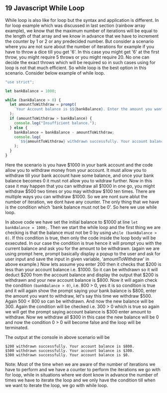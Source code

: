 ## 19 Javascript While Loop

While loop is also like for loop but the syntax and application is different. In for loop example which was discussed in last section (rainbow array example), we know that the maximum number of iterations will be equal to the length of that array and we know in advance that we have to increment the counter by 1 or 2 or any predecided number. But consider a scenario where you are not sure about the number of iterations for example if you have to throw a dice till you get '6'. In this case you might get '6' at the first throw, you might require 5 throws or you might require 20. No one can decide the exact throws which will be required so in such cases using for loop is not that much efficient. So while loop is the best option in this scenario. Consider below example of while loop.

```javascript
"use strict";

let bankBalance = 1000;

while (bankBalance > 0) {
  let amountToWithdraw = prompt(
    `Your Account balance is $${bankBalance}. Enter the amount you want to withdraw`
  );
  if (amountToWithdraw > bankBalance) {
    console.log("Insufficient balance.");
  } else {
    bankBalance = bankBalance - amountToWithdraw;
    console.log(
      `$${amountToWithdraw} withdrawn successfully. Your account balance is $${bankBalance}.`
    );
  }
}
```

Here the scenario is you have $1000 in your bank account and the code allow you to withdraw money from your account. It must allow you to withdraw till your bank account have some balance, and once your bank balance becomes 0 it must not allow you to witdraw further. Now in this case it may happen that you can withdraw all $1000 in one go, you might withdraw $500 two times or you may withdraw $100 ten times. There are multiple ways you can withdraw $1000. So we are nont sure ablut the number of iteration, we dont have any counter. The only thing that we have is the condition which 'bank balance must not be 0'. So here we use while loop.

In above code we have set the initial balance to $1000 at line `let bankBalance = 1000;`. Then we start the while loop and the first thing we are checking is that the balance must not be 0 by using `while (bankBalance > 0)`. If this condition is true, then only the code inside the loop body will be exxecuted. In our case the condition is true hence it will prompt you with the current balance and ask you for the amount to be withdrawn. (again we are using prompt here, prompt basically display a popup to the user and ask for user input and save the input in given variable, 'amountToWithdraw' in above example.) Now lets assume you enter 200 then it checks that $200 is less than your account balance i.e. $1000. So it can be withdrawn so it will deduct $200 from the account balance and display the output that $200 is withdrawn and your new account balance is $800. Now it will again check the condition `(bankBalance > 0)`, i.e. 800 > 0, yes it is so condition is true and it will again show the prompt saying your bank balance is $800, enter the amount you want to withdraw, let's say this time we withdraw $500. Again 500 < 800 so can be withdrawn. And now the new balance will be 300. Again the condition will be checked i.e. 300 > 0 which is true so again we will get the prompt saying account balance is $300 enter amount to withdraw. Now we withdraw all $300 in this case the new balance will be 0 and now the condition 0 > 0 will become false and the loop will be terminated.

The output at the console in above scenario will be

```
$200 withdrawn successfully. Your account balance is $800.
$500 withdrawn successfully. Your account balance is $300.
$300 withdrawn successfully. Your account balance is $0.
```

Note:
Most of the time when we are aware of the number of iterations we have to perform and we have a counter to perform the iterations we go with for loop, while in situations where we dont know in advance the number of times we have to iterate the loop and we only have the condition till when we want to iterate the loop, we go with while loop.
